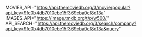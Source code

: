 
MOVIES_API="https://api.themoviedb.org/3/movie/popular?api_key=9fc0b4db7010ebe15f369cba0cf8d13a"
IMAGES_API="https://image.tmdb.org/t/p/w500/"
API_SEARCH="https://api.themoviedb.org/3/search/company?api_key=9fc0b4db7010ebe15f369cba0cf8d13a&query"